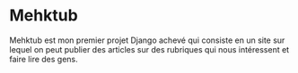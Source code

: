 # Mehktub
Mehktub est mon premier projet Django achevé qui consiste en un site sur lequel on peut publier des articles sur des rubriques qui nous intéressent et faire lire des gens.

